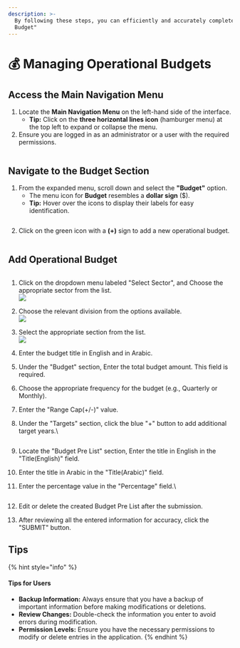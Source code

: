 ```yaml
---
description: >-
  By following these steps, you can efficiently and accurately complete the "Add
  Budget"
---
```


# 💰 Managing Operational Budgets

## **Access the Main Navigation Menu**

1. Locate the **Main Navigation Menu** on the left-hand side of the interface.
   * **Tip:** Click on the **three horizontal lines icon** (hamburger menu) at the top left to expand or collapse the menu.
2. Ensure you are logged in as an administrator or a user with the required permissions.

<figure><img src="../.gitbook/assets/image (121).png" alt=""><figcaption></figcaption></figure>

## **Navigate to the Budget Section**

1. From the expanded menu, scroll down and select the **"Budget"** option.
   * The menu icon for **Budget** resembles a **dollar sign** ($).
   * **Tip:** Hover over the icons to display their labels for easy identification.

<figure><img src="../.gitbook/assets/image (122).png" alt=""><figcaption></figcaption></figure>

2. Click on the green icon with a **(+)** sign to add a new operational budget.

<figure><img src="../.gitbook/assets/image (123).png" alt=""><figcaption></figcaption></figure>

## Add Operational Budget

<figure><img src="../.gitbook/assets/image (30).png" alt=""><figcaption></figcaption></figure>

1. Click on the dropdown menu labeled "Select Sector",  and Choose the appropriate sector from the list.\
   ![](<../.gitbook/assets/image (33).png>)
2. Choose the relevant division from the options available.\
   ![](<../.gitbook/assets/image (34).png>)
3. Select the appropriate section from the list.\
   ![](<../.gitbook/assets/image (35).png>)
4. Enter the budget title in English and in Arabic.
5. Under the "Budget" section, Enter the total budget amount. This field is required.
6. Choose the appropriate frequency for the budget (e.g., Quarterly or Monthly).
7. Enter the "Range Cap(+/-)" value.
8.  Under the "Targets" section, click the blue "+" button to add additional target years.\


    <figure><img src="../.gitbook/assets/image (31).png" alt=""><figcaption></figcaption></figure>
9. Locate the "Budget Pre List" section, Enter the title in English in the "Title(English)" field.
10. Enter the title in Arabic in the "Title(Arabic)" field.
11. Enter the percentage value in the "Percentage" field.\


    <figure><img src="../.gitbook/assets/image (32).png" alt=""><figcaption></figcaption></figure>
12. Edit or delete the created Budget Pre List after the submission.
13. After reviewing all the entered information for accuracy, click the "SUBMIT" button.

## Tips

{% hint style="info" %}
#### Tips for Users

* **Backup Information:** Always ensure that you have a backup of important information before making modifications or deletions.
* **Review Changes:** Double-check the information you enter to avoid errors during modification.
* **Permission Levels:** Ensure you have the necessary permissions to modify or delete entries in the application.
{% endhint %}
